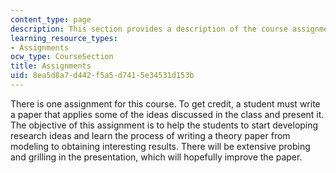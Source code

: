 ```yaml
---
content_type: page
description: This section provides a description of the course assignment.
learning_resource_types:
- Assignments
ocw_type: CourseSection
title: Assignments
uid: 8ea5d8a7-d442-f5a5-d741-5e34531d153b
---
```


There is one assignment for this course. To get credit, a student must write a paper that applies some of the ideas discussed in the class and present it. The objective of this assignment is to help the students to start developing research ideas and learn the process of writing a theory paper from modeling to obtaining interesting results. There will be extensive probing and grilling in the presentation, which will hopefully improve the paper.